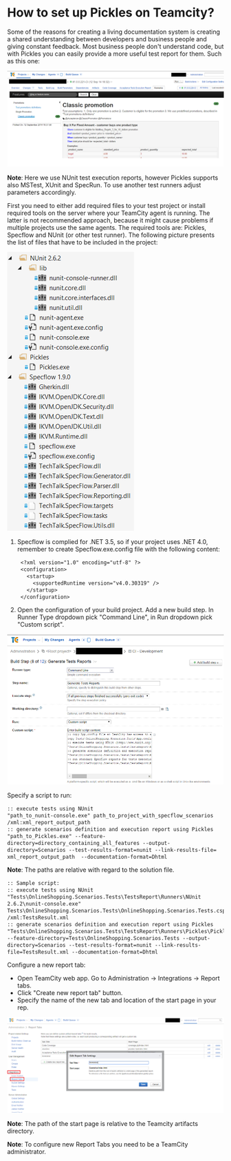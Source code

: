 # How to set up Pickles on Teamcity?

Some of the reasons for creating a living documentation system is creating a shared understanding between developers and business people and giving constant feedback. Most business people don't understand code, but with Pickles you can easily provide a more useful test report for them. Such as this one:

![](../Images/TeamCityHowTo/scenarios_teamcity.PNG)

**Note**: Here we use NUnit test execution reports, however Pickles supports also MSTest, XUnit and SpecRun. To use another test runners adjust parameters accordingly.

First you need to either add required files to your test project or install required tools on the server where your TeamCity agent is running. The latter is not recommended approach, because it might cause problems if multiple projects use the same agents.
The required tools are: Pickles, Specflow and NUnit (or other test runner).
The following picture presents the list of files that have to be included in the project:

![](../Images/TeamCityHowTo/required_files.png)

1. Specflow is complied for .NET 3.5, so if your project uses .NET 4.0, remember to create Specflow.exe.config file with the following content: 


        <?xml version="1.0" encoding="utf-8" ?> 
        <configuration> 
          <startup> 
            <supportedRuntime version="v4.0.30319" /> 
          </startup> 
        </configuration>

2. Open the configuration of your build project. Add a new build step. 
In Runner Type dropdown pick "Command Line", in Run dropdown pick "Custom script".

![](../Images/TeamCityHowTo/test_reports.PNG)

Specify a script to run:

    :: execute tests using NUnit 
    "path_to_nunit-console.exe" path_to_project_with_specflow_scenarios /xml:xml_report_output_path 
    :: generate scenarios definition and execution report using Pickles 
    "path_to_Pickles.exe" --feature-directory=directory_containing_all_features --output-directory=Scenarios --test-results-format=nunit --link-results-file= xml_report_output_path  --documentation-format=Dhtml

**Note**: The paths are relative with regard to the solution file.

    :: Sample script:
    :: execute tests using NUnit 
    "Tests\OnlineShopping.Scenarios.Tests\TestsReport\Runners\NUnit 2.6.2\nunit-console.exe" Tests\OnlineShopping.Scenarios.Tests\OnlineShopping.Scenarios.Tests.csproj /xml:TestsResult.xml 
    :: generate scenarios definition and execution report using Pickles 
    "Tests\OnlineShopping.Scenarios.Tests\TestsReport\Runners\Pickles\Pickles.exe" --feature-directory=Tests\OnlineShopping.Scenarios.Tests --output-directory=Scenarios --test-results-format=nunit --link-results-file=TestsResult.xml --documentation-format=Dhtml

Configure a new report tab:

* Open TeamCity web app. Go to Administration -> Integrations -> Report tabs.
* Click "Create new report tab" button.
* Specify the name of the new tab and location of the start page in your rep.

![](../Images/TeamCityHowTo/report_config.PNG)
  
**Note**: The path of the start page is relative to the Teamcity artifacts directory.

**Note**: To configure new Report Tabs you need to be a TeamCity administrator.
